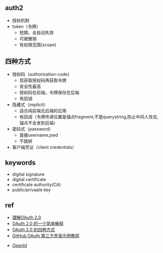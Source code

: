 
## auth2
+ 授权机制
+ token（令牌）
    - 短期，会自动失效
    - 可被撤销
    - 有权限范围(scope)
## 四种方式
+ 授权码（authorization-code）
    - 现获取授权码再获取令牌
    - 安全性最高
    - 授权码在前端，令牌保存在后端
    - 有回调
+ 隐藏式（implicit）
    - 适合纯前端无后端的应用
    - 有回调（令牌传递位置是锚点fragment,不是querystring,防止中间人攻击,锚点不会发到后端）
+ 密码式（password）
    - 直接username,pwd
    - 不跳转
+ 客户端凭证（client credentials）


## keywords
+ digital signature
+ digital certificate
+ certificate authority(CA)
+ public/privaate key

## ref
<!-- auth2 -->
+ [理解OAuth 2.0](http://www.ruanyifeng.com/blog/2014/05/oauth_2_0.html)
+ [OAuth 2.0 的一个简单解释](http://www.ruanyifeng.com/blog/2019/04/oauth_design.html)
+ [OAuth 2.0 的四种方式](http://www.ruanyifeng.com/blog/2019/04/oauth-grant-types.html)
+ [GitHub OAuth 第三方登录示例教程](http://www.ruanyifeng.com/blog/2019/04/github-oauth.html)
<!-- other -->
+ [OpenId](https://www.biaodianfu.com/learn-openid.html)